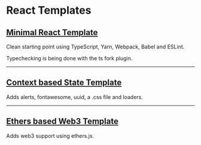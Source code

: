 # React Templates

## [Minimal React Template](./minimal_template)

Clean starting point using TypeScript, Yarn, Webpack, Babel and ESLint.

Typechecking is being done with the ts fork plugin.

---

## [Context based State Template](./state_template)

Adds alerts, fontawesome, uuid, a .css file and loaders.

---

## [Ethers based Web3 Template](./web3_template)

Adds web3 support using ethers.js.
